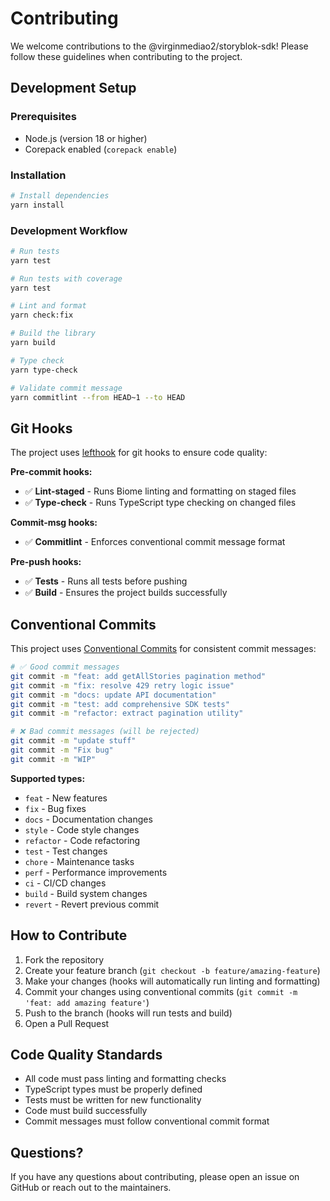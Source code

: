 # Contributing

We welcome contributions to the @virginmediao2/storyblok-sdk! Please follow these guidelines when contributing to the project.

## Development Setup

### Prerequisites

- Node.js (version 18 or higher)
- Corepack enabled (`corepack enable`)

### Installation

```bash
# Install dependencies
yarn install
```

### Development Workflow

```bash
# Run tests
yarn test

# Run tests with coverage
yarn test 

# Lint and format
yarn check:fix

# Build the library
yarn build

# Type check
yarn type-check

# Validate commit message
yarn commitlint --from HEAD~1 --to HEAD
```

## Git Hooks

The project uses [lefthook](https://github.com/evilmartians/lefthook) for git hooks to ensure code quality:

**Pre-commit hooks:**
- ✅ **Lint-staged** - Runs Biome linting and formatting on staged files
- ✅ **Type-check** - Runs TypeScript type checking on changed files

**Commit-msg hooks:**
- ✅ **Commitlint** - Enforces conventional commit message format

**Pre-push hooks:**
- ✅ **Tests** - Runs all tests before pushing
- ✅ **Build** - Ensures the project builds successfully

## Conventional Commits

This project uses [Conventional Commits](https://www.conventionalcommits.org/) for consistent commit messages:

```bash
# ✅ Good commit messages
git commit -m "feat: add getAllStories pagination method"
git commit -m "fix: resolve 429 retry logic issue"
git commit -m "docs: update API documentation"
git commit -m "test: add comprehensive SDK tests"
git commit -m "refactor: extract pagination utility"

# ❌ Bad commit messages (will be rejected)
git commit -m "update stuff"
git commit -m "Fix bug"
git commit -m "WIP"
```

**Supported types:**
- `feat` - New features
- `fix` - Bug fixes  
- `docs` - Documentation changes
- `style` - Code style changes
- `refactor` - Code refactoring
- `test` - Test changes
- `chore` - Maintenance tasks
- `perf` - Performance improvements
- `ci` - CI/CD changes
- `build` - Build system changes
- `revert` - Revert previous commit

## How to Contribute

1. Fork the repository
2. Create your feature branch (`git checkout -b feature/amazing-feature`)
3. Make your changes (hooks will automatically run linting and formatting)
4. Commit your changes using conventional commits (`git commit -m 'feat: add amazing feature'`)
5. Push to the branch (hooks will run tests and build)
6. Open a Pull Request

## Code Quality Standards

- All code must pass linting and formatting checks
- TypeScript types must be properly defined
- Tests must be written for new functionality
- Code must build successfully
- Commit messages must follow conventional commit format

## Questions?

If you have any questions about contributing, please open an issue on GitHub or reach out to the maintainers.
